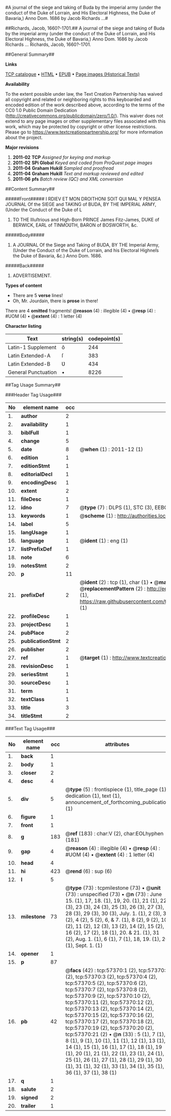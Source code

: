 #A journal of the siege and taking of Buda by the imperial army (under the conduct of the Duke of Lorrain, and His Electoral Highness, the Duke of Bavaria,) Anno Dom. 1686 by Jacob Richards ...#

##Richards, Jacob, 1660?-1701.##
A journal of the siege and taking of Buda by the imperial army (under the conduct of the Duke of Lorrain, and His Electoral Highness, the Duke of Bavaria,) Anno Dom. 1686 by Jacob Richards ...
Richards, Jacob, 1660?-1701.

##General Summary##

**Links**

[TCP catalogue](http://www.ota.ox.ac.uk/tcp/)  • 
[HTML](http://tei.it.ox.ac.uk/tcp/Texts-HTML/free/A70/A70936.html)  • 
[EPUB](http://tei.it.ox.ac.uk/tcp/Texts-EPUB/free/A70/A70936.epub) • 
[Page images (Historical Texts)](https://historicaltexts.jisc.ac.uk/eebo-12255030e)

**Availability**

To the extent possible under law, the Text Creation Partnership has waived all copyright and related or neighboring rights to this keyboarded and encoded edition of the work described above, according to the terms of the CC0 1.0 Public Domain Dedication (http://creativecommons.org/publicdomain/zero/1.0/). This waiver does not extend to any page images or other supplementary files associated with this work, which may be protected by copyright or other license restrictions. Please go to https://www.textcreationpartnership.org/ for more information about the project.

**Major revisions**

1. __2011-02__ __TCP__ *Assigned for keying and markup*
1. __2011-02__ __SPi Global__ *Keyed and coded from ProQuest page images*
1. __2011-04__ __Graham Hukill__ *Sampled and proofread*
1. __2011-04__ __Graham Hukill__ *Text and markup reviewed and edited*
1. __2011-06__ __pfs__ *Batch review (QC) and XML conversion*

##Content Summary##

#####Front#####
I RDIEV ET MON DROITHONI SOIT QUI MAL Y PENSEA JOURNAL Of the SIEGE and TAKING of BUDA, BY THE IMPERIAL ARMY, (Under the Conduct of the Duke of L
1. TO THE Illuſtrious and High-Born PRINCE James Fitz-James, DUKE of BERWICK, EARL of TINMOƲTH, BARON of BOSWORTH, &c.

#####Body#####

1. A JOURNAL Of the Siege and Taking of BUDA, BY THE Imperial Army, (Under the Conduct of the Duke of Lorrain, and his Electoral Highneſs the Duke of Bavaria, &c.) Anno Dom. 1686.

#####Back#####

1. ADVERTISEMENT.

**Types of content**

  * There are 5 **verse** lines!
  * Oh, Mr. Jourdain, there is **prose** in there!

There are 4 **omitted** fragments! 
 @__reason__ (4) : illegible (4)  •  @__resp__ (4) : #UOM (4)  •  @__extent__ (4) : 1 letter (4)

**Character listing**


|Text|string(s)|codepoint(s)|
|---|---|---|
|Latin-1 Supplement|ô|244|
|Latin Extended-A|ſ|383|
|Latin Extended-B|Ʋ|434|
|General Punctuation|•|8226|

##Tag Usage Summary##

###Header Tag Usage###

|No|element name|occ|attributes|
|---|---|---|---|
|1.|__author__|2||
|2.|__availability__|1||
|3.|__biblFull__|1||
|4.|__change__|5||
|5.|__date__|8| @__when__ (1) : 2011-12 (1)|
|6.|__edition__|1||
|7.|__editionStmt__|1||
|8.|__editorialDecl__|1||
|9.|__encodingDesc__|1||
|10.|__extent__|2||
|11.|__fileDesc__|1||
|12.|__idno__|7| @__type__ (7) : DLPS (1), STC (3), EEBO-CITATION (1), OCLC (1), VID (1)|
|13.|__keywords__|1| @__scheme__ (1) : http://authorities.loc.gov/ (1)|
|14.|__label__|5||
|15.|__langUsage__|1||
|16.|__language__|1| @__ident__ (1) : eng (1)|
|17.|__listPrefixDef__|1||
|18.|__note__|6||
|19.|__notesStmt__|2||
|20.|__p__|11||
|21.|__prefixDef__|2| @__ident__ (2) : tcp (1), char (1)  •  @__matchPattern__ (2) : ([0-9\-]+):([0-9IVX]+) (1), (.+) (1)  •  @__replacementPattern__ (2) : http://eebo.chadwyck.com/downloadtiff?vid=$1&page=$2 (1), https://raw.githubusercontent.com/textcreationpartnership/Texts/master/tcpchars.xml#$1 (1)|
|22.|__profileDesc__|1||
|23.|__projectDesc__|1||
|24.|__pubPlace__|2||
|25.|__publicationStmt__|2||
|26.|__publisher__|2||
|27.|__ref__|1| @__target__ (1) : http://www.textcreationpartnership.org/docs/. (1)|
|28.|__revisionDesc__|1||
|29.|__seriesStmt__|1||
|30.|__sourceDesc__|1||
|31.|__term__|1||
|32.|__textClass__|1||
|33.|__title__|3||
|34.|__titleStmt__|2||


###Text Tag Usage###

|No|element name|occ|attributes|
|---|---|---|---|
|1.|__back__|1||
|2.|__body__|1||
|3.|__closer__|2||
|4.|__desc__|4||
|5.|__div__|5| @__type__ (5) : frontispiece (1), title_page (1), dedication (1), text (1), announcement_of_forthcoming_publication (1)|
|6.|__figure__|1||
|7.|__front__|1||
|8.|__g__|183| @__ref__ (183) : char:V (2), char:EOLhyphen (181)|
|9.|__gap__|4| @__reason__ (4) : illegible (4)  •  @__resp__ (4) : #UOM (4)  •  @__extent__ (4) : 1 letter (4)|
|10.|__head__|4||
|11.|__hi__|423| @__rend__ (6) : sup (6)|
|12.|__l__|5||
|13.|__milestone__|73| @__type__ (73) : tcpmilestone (73)  •  @__unit__ (73) : unspecified (73)  •  @__n__ (73) : June 15. (1), 17, 18. (1), 19, 20. (1), 21 (1), 22 (3), 23 (3), 24 (3), 25 (3), 26 (3), 27 (3), 28 (3), 29 (3), 30 (3), July. 1. (1), 2 (3), 3 (2), 4 (2), 5 (2), 6, & 7. (1), 8 (2), 9 (2), 10 (2), 11 (2), 12 (3), 13 (2), 14 (2), 15 (2), 16 (2), 17 (2), 18 (1), 20. & 21. (1), 31 (2), Aug. 1. (1), 6 (1), 7 (1), 18, 19. (1), 20 (1), Sept. 1. (1)|
|14.|__opener__|1||
|15.|__p__|87||
|16.|__pb__|42| @__facs__ (42) : tcp:57370:1 (2), tcp:57370:2 (2), tcp:57370:3 (2), tcp:57370:4 (2), tcp:57370:5 (2), tcp:57370:6 (2), tcp:57370:7 (2), tcp:57370:8 (2), tcp:57370:9 (2), tcp:57370:10 (2), tcp:57370:11 (2), tcp:57370:12 (2), tcp:57370:13 (2), tcp:57370:14 (2), tcp:57370:15 (2), tcp:57370:16 (2), tcp:57370:17 (2), tcp:57370:18 (2), tcp:57370:19 (2), tcp:57370:20 (2), tcp:57370:21 (2)  •  @__n__ (33) : 5 (1), 7 (1), 8 (1), 9 (1), 10 (1), 11 (1), 12 (1), 13 (1), 14 (1), 15 (1), 16 (1), 17 (1), 18 (1), 19 (1), 20 (1), 21 (1), 22 (1), 23 (1), 24 (1), 25 (1), 26 (1), 27 (1), 28 (1), 29 (1), 30 (1), 31 (1), 32 (1), 33 (1), 34 (1), 35 (1), 36 (1), 37 (1), 38 (1)|
|17.|__q__|1||
|18.|__salute__|2||
|19.|__signed__|2||
|20.|__trailer__|1||
